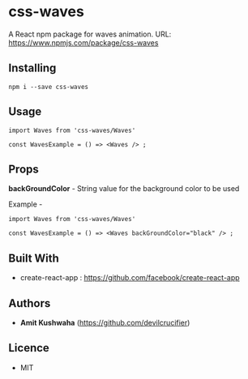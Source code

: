 # css-waves

A React npm package for waves animation.
URL: https://www.npmjs.com/package/css-waves

## Installing

```
npm i --save css-waves

```

## Usage

```
import Waves from 'css-waves/Waves'

const WavesExample = () => <Waves /> ;

```

## Props

**backGroundColor** - String value for the background color to be used

Example - 

```
import Waves from 'css-waves/Waves'

const WavesExample = () => <Waves backGroundColor="black" /> ;

```

## Built With

* create-react-app : https://github.com/facebook/create-react-app


## Authors

* **Amit Kushwaha** (https://github.com/devilcrucifier)

## Licence

* MIT


